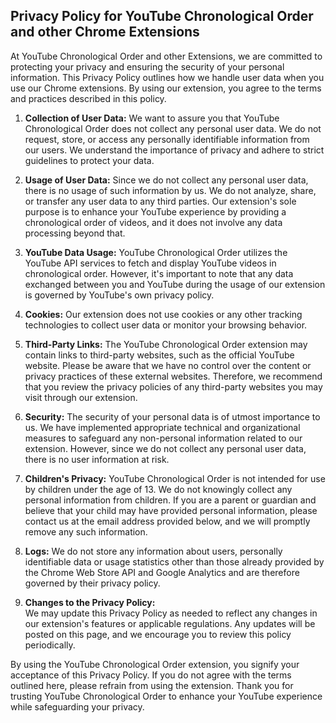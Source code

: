 ## Privacy Policy for YouTube Chronological Order and other Chrome Extensions

At YouTube Chronological Order and other Extensions, we are committed to protecting your privacy and ensuring the security of your personal information. This Privacy Policy outlines how we handle user data when you use our Chrome extensions. By using our extension, you agree to the terms and practices described in this policy.

1. **Collection of User Data:**
We want to assure you that YouTube Chronological Order does not collect any personal user data. We do not request, store, or access any personally identifiable information from our users. We understand the importance of privacy and adhere to strict guidelines to protect your data.

2. **Usage of User Data:**
Since we do not collect any personal user data, there is no usage of such information by us. We do not analyze, share, or transfer any user data to any third parties. Our extension's sole purpose is to enhance your YouTube experience by providing a chronological order of videos, and it does not involve any data processing beyond that.

3. **YouTube Data Usage:**
YouTube Chronological Order utilizes the YouTube API services to fetch and display YouTube videos in chronological order. However, it's important to note that any data exchanged between you and YouTube during the usage of our extension is governed by YouTube's own privacy policy.

4. **Cookies:**
Our extension does not use cookies or any other tracking technologies to collect user data or monitor your browsing behavior.

5. **Third-Party Links:**
The YouTube Chronological Order extension may contain links to third-party websites, such as the official YouTube website. Please be aware that we have no control over the content or privacy practices of these external websites. Therefore, we recommend that you review the privacy policies of any third-party websites you may visit through our extension.

6. **Security:** The security of your personal data is of utmost importance to us. We have implemented appropriate technical and organizational measures to safeguard any non-personal information related to our extension. However, since we do not collect any personal user data, there is no user information at risk.

7. **Children's Privacy:** YouTube Chronological Order is not intended for use by children under the age of 13. We do not knowingly collect any personal information from children. If you are a parent or guardian and believe that your child may have provided personal information, please contact us at the email address provided below, and we will promptly remove any such information.

8. **Logs:** We do not store any information about users, personally identifiable data or usage statistics other than those already provided by the Chrome Web Store API and Google Analytics and are therefore governed by their privacy policy.

9. **Changes to the Privacy Policy:**  
We may update this Privacy Policy as needed to reflect any changes in our extension's features or applicable regulations. Any updates will be posted on this page, and we encourage you to review this policy periodically.


By using the YouTube Chronological Order extension, you signify your acceptance of this Privacy Policy. If you do not agree with the terms outlined here, please refrain from using the extension. Thank you for trusting YouTube Chronological Order to enhance your YouTube experience while safeguarding your privacy.